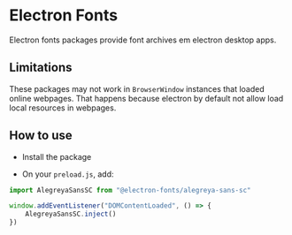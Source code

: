 # Electron Fonts

Electron fonts packages provide font archives em electron desktop apps.

## Limitations

These packages may not work in `BrowserWindow` instances that loaded online webpages. That happens because electron by default not allow load local resources in webpages.

## How to use

* Install the package

* On your `preload.js`, add:

```ts
import AlegreyaSansSC from "@electron-fonts/alegreya-sans-sc"

window.addEventListener("DOMContentLoaded", () => {
    AlegreyaSansSC.inject()
})
```